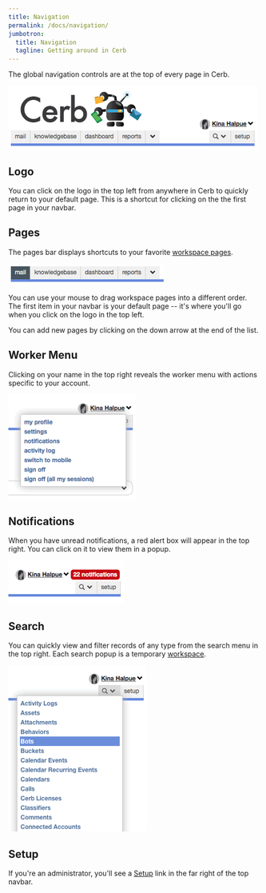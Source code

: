 ```yaml
---
title: Navigation
permalink: /docs/navigation/
jumbotron:
  title: Navigation
  tagline: Getting around in Cerb
---
```


The global navigation controls are at the top of every page in Cerb.

<div class="cerb-screenshot">
<img src="/assets/images/docs/ui/navbar.png">
</div>

## Logo

You can click on the logo in the top left from anywhere in Cerb to quickly return to your default page. This is a shortcut for clicking on the the first page in your navbar.

## Pages

The pages bar displays shortcuts to your favorite [workspace pages](/docs/workspaces).

<div class="cerb-screenshot">
<img src="/assets/images/docs/ui/pages.png">
</div>

You can use your mouse to drag workspace pages into a different order. The first item in your navbar is your default page -- it's where you'll go when you click on the logo in the top left.

You can add new pages by clicking on the down arrow at the end of the list.

## Worker Menu

Clicking on your name in the top right reveals the worker menu with actions specific to your account.

<div class="cerb-screenshot">
<img src="/assets/images/docs/ui/worker_menu.png">
</div>

## Notifications

When you have unread notifications, a red alert box will appear in the top right. You can click on it to view them in a popup.

<div class="cerb-screenshot">
<img src="/assets/images/docs/ui/notifications.png">
</div>

## Search

You can quickly view and filter records of any type from the search menu in the top right. Each search popup is a temporary [workspace](/docs/workspaces).

<div class="cerb-screenshot">
<img src="/assets/images/docs/ui/search.png">
</div>

## Setup

If you're an administrator, you'll see a [Setup](/docs/setup/) link in the far right of the top navbar.
